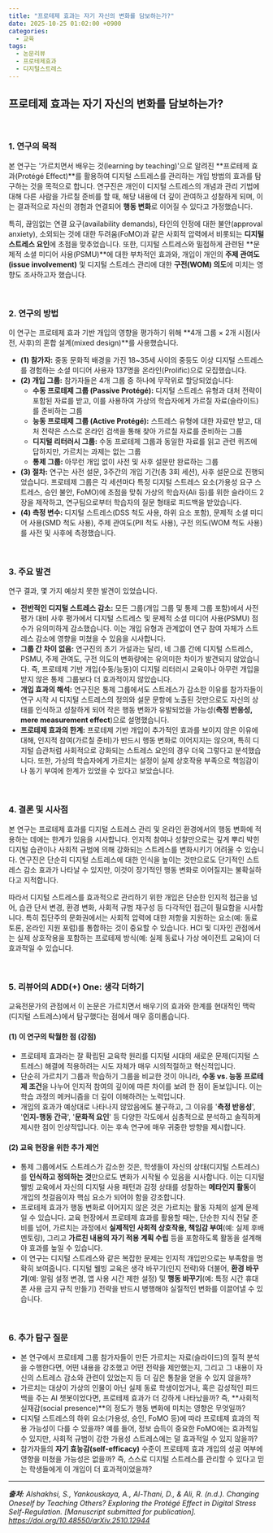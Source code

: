```yaml
---
title: "프로테제 효과는 자기 자신의 변화를 담보하는가?"
date: 2025-10-25 01:02:00 +0900
categories:
  - 교육
tags:
  - 논문리뷰
  - 프로테제효과
  - 디지털스트레스
---
```


## 프로테제 효과는 자기 자신의 변화를 담보하는가?

<br>

### 1. 연구의 목적

본 연구는 '가르치면서 배우는 것(learning by teaching)'으로 알려진 **프로테제 효과(Protégé Effect)**를 활용하여 디지털 스트레스를 관리하는 개입 방법의 효과를 탐구하는 것을 목적으로 합니다. 연구진은 개인이 디지털 스트레스의 개념과 관리 기법에 대해 다른 사람을 가르칠 준비를 할 때, 해당 내용에 더 깊이 관여하고 성찰하게 되며, 이는 결과적으로 자신의 경험과 연결되어 **행동 변화**로 이어질 수 있다고 가정했습니다.

특히, 끊임없는 연결 요구(availability demands), 타인의 인정에 대한 불안(approval anxiety), 소외되는 것에 대한 두려움(FoMO)과 같은 사회적 압력에서 비롯되는 **디지털 스트레스 요인**에 초점을 맞추었습니다. 또한, 디지털 스트레스와 밀접하게 관련된 **문제적 소셜 미디어 사용(PSMU)**에 대한 부차적인 효과와, 개입이 개인의 **주제 관여도(issue involvement)** 및 디지털 스트레스 관리에 대한 **구전(WOM) 의도**에 미치는 영향도 조사하고자 했습니다.

<br>

### 2. 연구의 방법

이 연구는 프로테제 효과 기반 개입의 영향을 평가하기 위해 **4개 그룹 × 2개 시점(사전, 사후)의 혼합 설계(mixed design)**를 사용했습니다.

* **(1) 참가자:** 중동 문화적 배경을 가진 18~35세 사이의 중등도 이상 디지털 스트레스를 경험하는 소셜 미디어 사용자 137명을 온라인(Prolific)으로 모집했습니다.
* **(2) 개입 그룹:** 참가자들은 4개 그룹 중 하나에 무작위로 할당되었습니다:
    * **수동 프로테제 그룹 (Passive Protégé):** 디지털 스트레스 유형과 대처 전략이 포함된 자료를 받고, 이를 사용하여 가상의 학습자에게 가르칠 자료(슬라이드)를 준비하는 그룹
    * **능동 프로테제 그룹 (Active Protégé):** 스트레스 유형에 대한 자료만 받고, 대처 전략은 스스로 온라인 검색을 통해 찾아 가르칠 자료를 준비하는 그룹
    * **디지털 리터러시 그룹:** 수동 프로테제 그룹과 동일한 자료를 읽고 관련 퀴즈에 답하지만, 가르치는 과제는 없는 그룹
    * **통제 그룹:** 아무런 개입 없이 사전 및 사후 설문만 완료하는 그룹
* **(3) 절차:** 연구는 사전 설문, 3주간의 개입 기간(총 3회 세션), 사후 설문으로 진행되었습니다. 프로테제 그룹은 각 세션마다 특정 디지털 스트레스 요소(가용성 요구 스트레스, 승인 불안, FoMO)에 초점을 맞춰 가상의 학습자(Ali 등)를 위한 슬라이드 2장을 제작하고, 연구팀으로부터 학습자의 질문 형태로 피드백을 받았습니다.
* **(4) 측정 변수:** 디지털 스트레스(DSS 척도 사용, 하위 요소 포함), 문제적 소셜 미디어 사용(SMD 척도 사용), 주제 관여도(PII 척도 사용), 구전 의도(WOM 척도 사용)를 사전 및 사후에 측정했습니다.

<br>

### 3. 주요 발견

연구 결과, 몇 가지 예상치 못한 발견이 있었습니다. 

* **전반적인 디지털 스트레스 감소:** 모든 그룹(개입 그룹 및 통제 그룹 포함)에서 사전 평가 대비 사후 평가에서 디지털 스트레스 및 문제적 소셜 미디어 사용(PSMU) 점수가 유의미하게 감소했습니다. 이는 개입 유형과 관계없이 연구 참여 자체가 스트레스 감소에 영향을 미쳤을 수 있음을 시사합니다.
* **그룹 간 차이 없음:** 연구진의 초기 가설과는 달리, 네 그룹 간에 디지털 스트레스, PSMU, 주제 관여도, 구전 의도의 변화량에는 유의미한 차이가 발견되지 않았습니다. 즉, 프로테제 기반 개입(수동/능동)이 디지털 리터러시 교육이나 아무런 개입을 받지 않은 통제 그룹보다 더 효과적이지 않았습니다.
* **개입 효과의 해석:** 연구진은 통제 그룹에서도 스트레스가 감소한 이유를 참가자들이 연구 시작 시 디지털 스트레스의 정의와 설문 문항에 노출된 것만으로도 자신의 상태를 인식하고 성찰하게 되어 작은 행동 변화가 유발되었을 가능성(**측정 반응성, mere measurement effect**)으로 설명했습니다.
* **프로테제 효과의 한계:** 프로테제 기반 개입이 추가적인 효과를 보이지 않은 이유에 대해, 인지적 참여(가르칠 준비)가 반드시 행동 변화로 이어지지는 않으며, 특히 디지털 습관처럼 사회적으로 강화되는 스트레스 요인의 경우 더욱 그렇다고 분석했습니다. 또한, 가상의 학습자에게 가르치는 설정이 실제 상호작용 부족으로 책임감이나 동기 부여에 한계가 있었을 수 있다고 보았습니다.

<br>

### 4. 결론 및 시사점

본 연구는 프로테제 효과를 디지털 스트레스 관리 및 온라인 환경에서의 행동 변화에 적용하는 데에는 한계가 있음을 시사합니다. 인지적 참여나 성찰만으로는 깊게 뿌리 박힌 디지털 습관이나 사회적 규범에 의해 강화되는 스트레스를 변화시키기 어려울 수 있습니다. 연구진은 단순히 디지털 스트레스에 대한 인식을 높이는 것만으로도 단기적인 스트레스 감소 효과가 나타날 수 있지만, 이것이 장기적인 행동 변화로 이어질지는 불확실하다고 지적합니다.

따라서 디지털 스트레스를 효과적으로 관리하기 위한 개입은 단순한 인지적 접근을 넘어, 습관 단서 변경, 환경 변화, 사회적 규범 재구성 등 다각적인 접근이 필요함을 시사합니다. 특히 집단주의 문화권에서는 사회적 압력에 대한 저항을 지원하는 요소(예: 동료 토론, 온라인 지원 포럼)를 통합하는 것이 중요할 수 있습니다. HCI 및 디자인 관점에서는 실제 상호작용을 포함하는 프로테제 방식(예: 실제 동료나 가상 에이전트 교육)이 더 효과적일 수 있습니다.

<br>

### 5. 리뷰어의 ADD(+) One: 생각 더하기

교육전문가의 관점에서 이 논문은 가르치면서 배우기의 효과와 한계를 현대적인 맥락(디지털 스트레스)에서 탐구했다는 점에서 매우 흥미롭습니다.

#### (1) 이 연구의 탁월한 점 (강점)
* 프로테제 효과라는 잘 확립된 교육학 원리를 디지털 시대의 새로운 문제(디지털 스트레스) 해결에 적용하려는 시도 자체가 매우 시의적절하고 혁신적입니다.
* 단순히 가르치기 그룹과 학습하기 그룹을 비교한 것이 아니라, **수동 vs. 능동 프로테제 조건**을 나누어 인지적 참여의 깊이에 따른 차이를 보려 한 점이 돋보입니다. 이는 학습 과정의 메커니즘을 더 깊이 이해하려는 노력입니다.
* 개입의 효과가 예상대로 나타나지 않았음에도 불구하고, 그 이유를 '**측정 반응성**', '**인지-행동 간극**', '**문화적 요인**' 등 다양한 각도에서 심층적으로 분석하고 솔직하게 제시한 점이 인상적입니다. 이는 후속 연구에 매우 귀중한 방향을 제시합니다.

#### (2) 교육 현장을 위한 추가 제언
* 통제 그룹에서도 스트레스가 감소한 것은, 학생들이 자신의 상태(디지털 스트레스)를 **인식하고 정의하는 것**만으로도 변화가 시작될 수 있음을 시사합니다. 이는 디지털 웰빙 교육에서 자신의 디지털 사용 패턴과 감정 상태를 성찰하는 **메타인지 활동**이 개입의 첫걸음이자 핵심 요소가 되어야 함을 강조합니다.
* 프로테제 효과가 행동 변화로 이어지지 않은 것은 가르치는 활동 자체의 설계 문제일 수 있습니다. 교육 현장에서 프로테제 효과를 활용할 때는, 단순한 지식 전달 준비를 넘어, 가르치는 과정에서 **실제적인 사회적 상호작용, 책임감 부여**(예: 실제 후배 멘토링), 그리고 **가르친 내용의 자기 적용 계획 수립** 등을 포함하도록 활동을 설계해야 효과를 높일 수 있습니다.
* 이 연구는 디지털 스트레스와 같은 복잡한 문제는 인지적 개입만으로는 부족함을 명확히 보여줍니다. 디지털 웰빙 교육은 생각 바꾸기(인지 전략)와 더불어, **환경 바꾸기**(예: 알림 설정 변경, 앱 사용 시간 제한 설정) 및 **행동 바꾸기**(예: 특정 시간 휴대폰 사용 금지 규칙 만들기) 전략을 반드시 병행해야 실질적인 변화를 이끌어낼 수 있습니다.

<br>

### 6. 추가 탐구 질문

* 본 연구에서 프로테제 그룹 참가자들이 만든 가르치는 자료(슬라이드)의 질적 분석을 수행한다면, 어떤 내용을 강조했고 어떤 전략을 제안했는지, 그리고 그 내용이 자신의 스트레스 감소와 관련이 있었는지 등 더 깊은 통찰을 얻을 수 있지 않을까?
* 가르치는 대상이 가상의 인물이 아닌 실제 동료 학생이었거나, 혹은 감성적인 피드백을 주는 AI 챗봇이었다면, 프로테제 효과가 더 강하게 나타났을까? 즉, **사회적 실재감(social presence)**의 정도가 행동 변화에 미치는 영향은 무엇일까?
* 디지털 스트레스의 하위 요소(가용성, 승인, FoMO 등)에 따라 프로테제 효과의 적용 가능성이 다를 수 있을까? 예를 들어, 정보 습득이 중요한 FoMO에는 효과적일 수 있지만, 사회적 규범이 강한 가용성 스트레스에는 덜 효과적일 수 있지 않을까?
* 참가자들의 **자기 효능감(self-efficacy)** 수준이 프로테제 효과 개입의 성공 여부에 영향을 미쳤을 가능성은 없을까? 즉, 스스로 디지털 스트레스를 관리할 수 있다고 믿는 학생들에게 이 개입이 더 효과적이었을까?

---

_**출처:** Alshakhsi, S., Yankouskaya, A., Al-Thani, D., & Ali, R. (n.d.). Changing Oneself by Teaching Others? Exploring the Protégé Effect in Digital Stress Self-Regulation. [Manuscript submitted for publication]. https://doi.org/10.48550/arXiv.2510.12944_
